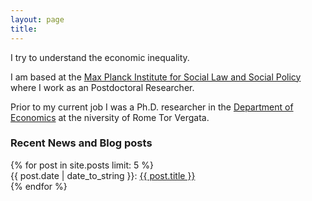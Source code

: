 ```yaml
---
layout: page
title: 
---
```



I try to understand the economic inequality.

I am based at the [Max Planck Institute for Social Law and Social Policy](https://www.bto.org/) where I work as an Postdoctoral Researcher. 

Prior to my current job I was a Ph.D. researcher in the [Department of Economics](http://www.sadieryan.net/) at the niversity of Rome Tor Vergata.



<h3> Recent News and Blog posts  </h3>

<div class="post-titles">
  {% for post in site.posts limit: 5 %}
   <div class="post-title">
   {{ post.date | date_to_string }}:   <a href="{{ post.url }}">{{ post.title }}</a>
  </div>
  {% endfor %}
</div>
